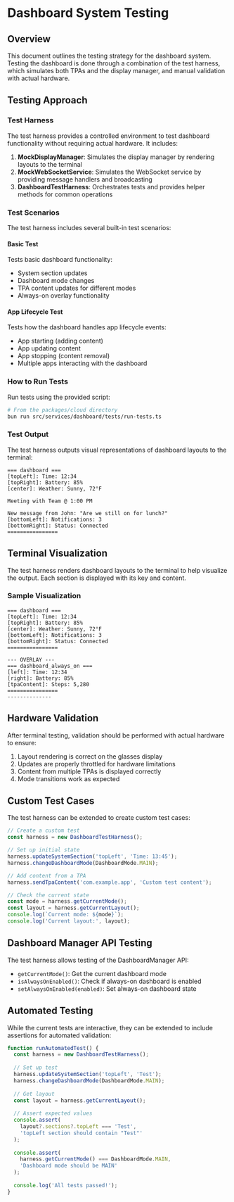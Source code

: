 # Dashboard System Testing

## Overview

This document outlines the testing strategy for the dashboard system. Testing the dashboard is done through a combination of the test harness, which simulates both TPAs and the display manager, and manual validation with actual hardware.

## Testing Approach

### Test Harness

The test harness provides a controlled environment to test dashboard functionality without requiring actual hardware. It includes:

1. **MockDisplayManager**: Simulates the display manager by rendering layouts to the terminal
2. **MockWebSocketService**: Simulates the WebSocket service by providing message handlers and broadcasting
3. **DashboardTestHarness**: Orchestrates tests and provides helper methods for common operations

### Test Scenarios

The test harness includes several built-in test scenarios:

#### Basic Test

Tests basic dashboard functionality:
- System section updates
- Dashboard mode changes
- TPA content updates for different modes
- Always-on overlay functionality

#### App Lifecycle Test

Tests how the dashboard handles app lifecycle events:
- App starting (adding content)
- App updating content
- App stopping (content removal)
- Multiple apps interacting with the dashboard

### How to Run Tests

Run tests using the provided script:

```bash
# From the packages/cloud directory
bun run src/services/dashboard/tests/run-tests.ts
```

### Test Output

The test harness outputs visual representations of dashboard layouts to the terminal:

```
=== dashboard ===
[topLeft]: Time: 12:34
[topRight]: Battery: 85%
[center]: Weather: Sunny, 72°F

Meeting with Team @ 1:00 PM

New message from John: "Are we still on for lunch?"
[bottomLeft]: Notifications: 3
[bottomRight]: Status: Connected
================
```

## Terminal Visualization

The test harness renders dashboard layouts to the terminal to help visualize the output. Each section is displayed with its key and content.

### Sample Visualization

```
=== dashboard ===
[topLeft]: Time: 12:34
[topRight]: Battery: 85%
[center]: Weather: Sunny, 72°F
[bottomLeft]: Notifications: 3
[bottomRight]: Status: Connected
================

--- OVERLAY ---
=== dashboard_always_on ===
[left]: Time: 12:34
[right]: Battery: 85%
[tpaContent]: Steps: 5,280
================
--------------
```

## Hardware Validation

After terminal testing, validation should be performed with actual hardware to ensure:

1. Layout rendering is correct on the glasses display
2. Updates are properly throttled for hardware limitations
3. Content from multiple TPAs is displayed correctly
4. Mode transitions work as expected

## Custom Test Cases

The test harness can be extended to create custom test cases:

```typescript
// Create a custom test
const harness = new DashboardTestHarness();

// Set up initial state
harness.updateSystemSection('topLeft', 'Time: 13:45');
harness.changeDashboardMode(DashboardMode.MAIN);

// Add content from a TPA
harness.sendTpaContent('com.example.app', 'Custom test content');

// Check the current state
const mode = harness.getCurrentMode();
const layout = harness.getCurrentLayout();
console.log(`Current mode: ${mode}`);
console.log('Current layout:', layout);
```

## Dashboard Manager API Testing

The test harness allows testing of the DashboardManager API:

- `getCurrentMode()`: Get the current dashboard mode
- `isAlwaysOnEnabled()`: Check if always-on dashboard is enabled
- `setAlwaysOnEnabled(enabled)`: Set always-on dashboard state

## Automated Testing

While the current tests are interactive, they can be extended to include assertions for automated validation:

```typescript
function runAutomatedTest() {
  const harness = new DashboardTestHarness();
  
  // Set up test
  harness.updateSystemSection('topLeft', 'Test');
  harness.changeDashboardMode(DashboardMode.MAIN);
  
  // Get layout
  const layout = harness.getCurrentLayout();
  
  // Assert expected values
  console.assert(
    layout?.sections?.topLeft === 'Test',
    'topLeft section should contain "Test"'
  );
  
  console.assert(
    harness.getCurrentMode() === DashboardMode.MAIN,
    'Dashboard mode should be MAIN'
  );
  
  console.log('All tests passed!');
}
```